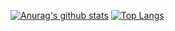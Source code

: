 [![Anurag's github stats](https://github-readme-stats.vercel.app/api?username=nq0&show_icons=true&theme=nightowl)](https://github.com/anuraghazra/github-readme-stats)
[![Top Langs](https://github-readme-stats.vercel.app/api/top-langs/?username=nq0&layout=compact&theme=nightowl)](https://github.com/anuraghazra/github-readme-stats)
